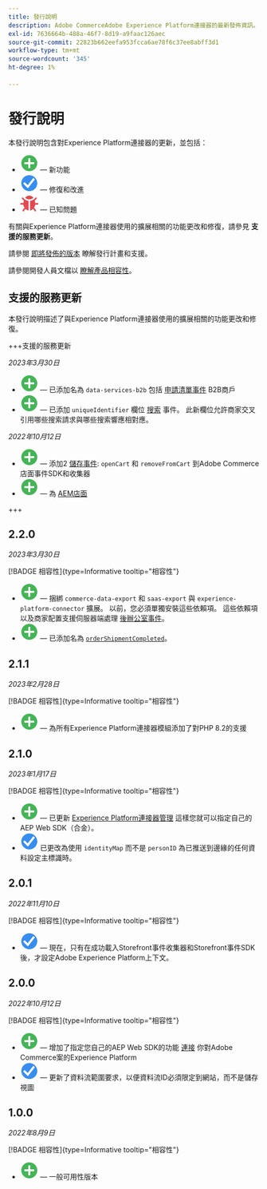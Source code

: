 ```yaml
---
title: 發行說明
description: Adobe CommerceAdobe Experience Platform連接器的最新發佈資訊。
exl-id: 7636664b-488a-46f7-8d19-a9faac126aec
source-git-commit: 22823b662eefa953fcca6ae78f6c37ee8abff3d1
workflow-type: tm+mt
source-wordcount: '345'
ht-degree: 1%

---
```


# 發行說明

本發行說明包含對Experience Platform連接器的更新，並包括：

* ![新建](../assets/new.svg)  — 新功能
* ![修復](../assets/fix.svg)  — 修復和改進
* ![蟲](../assets/bug.svg)  — 已知問題

有關與Experience Platform連接器使用的擴展相關的功能更改和修復，請參見 **支援的服務更新**。

請參閱 [即將發佈的版本](https://experienceleague.adobe.com/docs/commerce-operations/release/planning/schedule.html) 瞭解發行計畫和支援。

請參閱開發人員文檔以 [瞭解產品相容性](https://experienceleague.adobe.com/docs/commerce-operations/release/product-availability.html)。

## 支援的服務更新

本發行說明描述了與Experience Platform連接器使用的擴展相關的功能更改和修復。

+++支援的服務更新

_2023年3月30日_

* ![新建](../assets/new.svg)  — 已添加名為 `data-services-b2b` 包括 [申請清單事件](events.md#b2b-events) B2B商戶
* ![新建](../assets/new.svg)  — 已添加 `uniqueIdentifier` 欄位 [搜索](events.md#search-events) 事件。 此新欄位允許商家交叉引用哪些搜索請求與哪些搜索響應相對應。

_2022年10月12日_

* ![新建](../assets/new.svg)  — 添加2 [儲存事件](events.md): `openCart` 和 `removeFromCart` 到Adobe Commerce店面事件SDK和收集器
* ![新建](../assets/new.svg)  — 為 [AEM店面](overview.md#aem-support)

+++

## 2.2.0

_2023年3月30日_

[!BADGE 相容性]{type=Informative tooltip="相容性"}

* ![新建](../assets/new.svg)  — 捆綁 `commerce-data-export` 和 `saas-export` 與 `experience-platform-connector` 擴展。 以前，您必須單獨安裝這些依賴項。 這些依賴項以及商家配置支援伺服器端處理 [後辦公室事件](events.md#back-office-events)。
* ![新建](../assets/new.svg)  — 已添加名為 [`orderShipmentCompleted`](events.md#ordershipmentcompleted)。

## 2.1.1

_2023年2月28日_

[!BADGE 相容性]{type=Informative tooltip="相容性"}

* ![新建](../assets/new.svg)  — 為所有Experience Platform連接器模組添加了對PHP 8.2的支援

## 2.1.0

_2023年1月17日_

[!BADGE 相容性]{type=Informative tooltip="相容性"}

* ![新建](../assets/new.svg)  — 已更新 [Experience Platform連接器管理](connect-data.md) 這樣您就可以指定自己的AEP Web SDK（合金）。
* ![修復](../assets/fix.svg) 已更改為使用 `identityMap` 而不是 `personID` 為已推送到邊緣的任何資料設定主標識時。

## 2.0.1

_2022年11月10日_

[!BADGE 相容性]{type=Informative tooltip="相容性"}

* ![已修復問題](../assets/fix.svg)  — 現在，只有在成功載入Storefront事件收集器和Storefront事件SDK後，才設定Adobe Experience Platform上下文。

## 2.0.0

_2022年10月12日_

[!BADGE 相容性]{type=Informative tooltip="相容性"}

* ![新建](../assets/new.svg)  — 增加了指定您自己的AEP Web SDK的功能 [連接](connect-data.md) 你對Adobe Commerce案的Experience Platform
* ![修復](../assets/fix.svg)  — 更新了資料流範圍要求，以便資料流ID必須限定到網站，而不是儲存視圖

## 1.0.0

_2022年8月9日_

[!BADGE 相容性]{type=Informative tooltip="相容性"}

* ![新建](../assets/new.svg)  — 一般可用性版本
